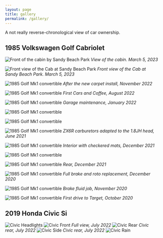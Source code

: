 ```yaml
---
layout: page
title: gallery
permalink: /gallery/
---
```

A not really reverse-chronological view of car ownership.

## 1985 Volkswagen Golf Cabriolet


![Front of the cabin by Sandy Beach Park](https://www.sudoyashi.com/assets/img/cabby/sandys-1.jpg)
*View of the cabin. March 5, 2023*

![Front view of the Cab at Sandy Beach Park](https://www.sudoyashi.com/assets/img/cabby/sandys-2.jpg)
*Front view of the Cab at Sandy Beach Park. March 5, 2023*

![1985 Golf Mk1 convertible](https://www.sudoyashi.com/assets/img/driveway1.jpg) *After the new carpet install, November 2022*

![1985 Golf Mk1 convertible](https://www.sudoyashi.com/assets/img/pages/cars/cabcnc.jpg) *First Cars and Coffee, August 2022*

![1985 Golf Mk1 convertible](https://www.sudoyashi.com/assets/img/cabby-gallery-5.jpg) *Garage maintenance, January 2022*

![1985 Golf Mk1 convertible](https://www.sudoyashi.com/assets/img/cabby-gallery-6.jpg) 

![1985 Golf Mk1 convertible](https://www.sudoyashi.com/assets/img/cabby-gallery-7.jpg)

![1985 Golf Mk1 convertible](https://www.sudoyashi.com/assets/img/carbconversion-1.jpg) *ZX6R carburetors adapted to the 1.8JH head, June 2021*

![1985 Golf Mk1 convertible](https://www.sudoyashi.com/assets/img/cabbyinterior-1.jpg) *Interior with checkered mats, December 2021*

![1985 Golf Mk1 convertible](https://www.sudoyashi.com/assets/img/cabbyinterior-2.jpg)

![1985 Golf Mk1 convertible](https://www.sudoyashi.com/assets/img/cabby-rear-1.jpg) *Rear, December 2021*

![1985 Golf Mk1 convertible](https://www.sudoyashi.com/assets/img/cabby-gallery-2.jpg) *Full brake and roto replacement, December 2020*

![1985 Golf Mk1 convertible](https://www.sudoyashi.com/assets/img/cabby-gallery-3.jpg) *Brake fluid job, November 2020*

![1985 Golf Mk1 convertible](https://www.sudoyashi.com/assets/img/cab.jpg) *First drive to Target, October 2020*

## 2019 Honda Civic Si

![Civic Headlights](https://www.sudoyashi.com/assets/img/scca/race2/2023civicrace2-1.jpg)
![Civic Front](https://www.sudoyashi.com/assets/img/pages/cars/civic-full.jpg) *Full view, July 2022*
![Civic Rear](https://www.sudoyashi.com/assets/img/pages/cars/civic-rear.jpg) *Civic rear, July 2022*
![Civic Side](https://www.sudoyashi.com/assets/img/pages/cars/civic-side.jpg) *Civic rear, July 2022*
![Civic Rain](https://www.sudoyashi.com/assets/img/scca/race5/2023race5-civic1.jpg)
